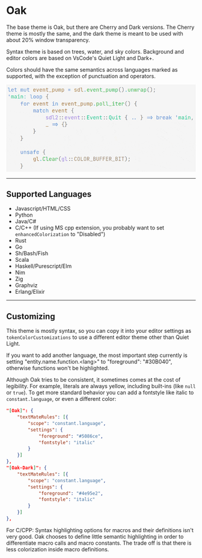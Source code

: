 # Oak

The base theme is Oak, but there are Cherry and Dark versions. The Cherry theme is mostly the same, and the dark theme is meant to be used with about 20% window transparency.

Syntax theme is based on trees, water, and sky colors.
Background and editor colors are based on VsCode's Quiet Light and Dark+.

Colors should have the same semantics across languages marked as supported, with the exception of punctuation and operators.

![Rusts](images/rusts.gif)

---

## Supported Languages

- Javascript/HTML/CSS
- Python
- Java/C#
- C/C++ (If using MS cpp extension, you probably want to set `enhancedColorization` to "Disabled")
- Rust
- Go
- Sh/Bash/Fish
- Scala
- Haskell/Purescript/Elm
- Nim
- Zig
- Graphviz
- Erlang/Elixir

---

## Customizing

This theme is mostly syntax, so you can copy it into your editor settings as `tokenColorCustomizations` to use a different editor theme other than Quiet Light.

If you want to add another language, the most important step currently is setting "entity.name.function.\<lang\>" to "foreground": "#30B040", otherwise functions won't be highlighted.

Although Oak tries to be consistent, it sometimes comes at the cost of legibility. For example, literals are always yellow, including built-ins (like `null` or `true`). To get more standard behavior you can add a fontstyle like italic to `constant.language`, or even a different color:

```json
"[Oak]": {
    "textMateRules": [{
        "scope": "constant.language",
        "settings": {
            "foreground": "#5086ce",
            "fontstyle": "italic"
        }
    }]
},
"[Oak-Dark]": {
    "textMateRules": [{
        "scope": "constant.language",
        "settings": {
            "foreground": "#4e95e2",
            "fontstyle": "italic"
        }
    }]
},
```

For C/CPP: Syntax highlighting options for macros and their definitions isn't very good. Oak chooses to define little semantic highlighting in order to differentiate macro calls and macro constants. The trade off is that there is less colorization inside macro definitions.
